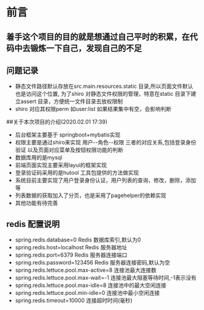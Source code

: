 # 前言 
 ## 着手这个项目的目的就是想通过自己平时的积累，在代码中去锻炼一下自己，发现自己的不足
 
 ## 问题记录
 * 静态文件路径默认存放在src.main.resources.static 目录,所以页面文件默认也是访问这个位置,
 为了shiro 对静态文件权限的管理，特意在static 目录下建立assert 目录，方便统一文件目录去放权限制
 * shiro 对应其权限perm 如user:list 如果结果集中有空，会影响判断
 
 ##关于本次项目的介绍(2020.02.01 17:39)
 * 后台框架主要基于 springboot+mybatis实现
 * 权限主要是通过shiro来实现 用户--角色--权限 三者的对应关系,包括登录身份验证
 以及页面对应菜单及按钮权限功能的判断
 * 数据库用的是mysql
 * 前端页面实现主要采用layui的框架实现
 * 登录验证码采用的是hutool 工具包提供的方法做实现
 * 系统目前主要实现了用户登录身份认证，用户列表的查询，修改，删除，添加等
 * 列表数据的获取加入了分页，也是采用了pagehelper的依赖实现
 * 其他功能有待完善
 
 ## redis 配置说明
 * spring.redis.database=0  Redis 数据库索引,默认为0
 * spring.redis.host=localhost Redis 服务器地址
 * spring.redis.port=6379  Redis 服务器连接端口
 * spring.redis.password=123456 Redis 服务器连接密码,默认为空
 * spring.redis.lettuce.pool.max-active=8 连接池最大连接数
 * spring.redis.lettuce.pool.max-wait=-1 连接池最大阻塞等待时间,-1表示没有
 * spring.redis.lettuce.pool.max-idle=8 连接池中的最大空闲连接
 * spring.redis.lettuce.pool.min-idle=0 连接池中最小空闲连接
 * spring.redis.timeout=10000 连接超时时间(毫秒)
 